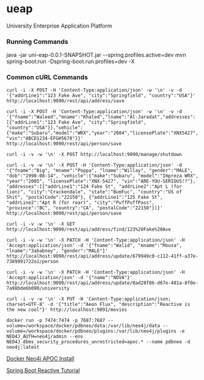# ueap
University Enterprise Application Platform

### Running Commands
java -jar uni-eap-0.0.1-SNAPSHOT.jar --spring.profiles.active=dev
mvn spring-boot:run -Dspring-boot.run.profiles=dev -X

### Common cURL Commands
`curl -i -X POST -H 'Content-Type:application/json' -w '\n' -v -d '{"addrLine1":"123 Fake Ave", "city":"Springfield", "country":"USA"}' http://localhost:9090/rest/api/address/save`

`curl -i -X POST -H 'Content-Type:application/json' -w '\n' -v -d '{"fname":"Waleed","mname":"Khaled","lname":"Al-Jaradat","addresses":[{"addrLine1":"123 Fake Ave", "city":"Springfield", "country":"USA"}],"vehicle":{"make":"Subaru","model":"WRX","year":"2004","licensePlate":"XNX5427","vin":"ABCD1234-EFGH5678"}}' http://localhost:9090/rest/api/person/save`

`curl -i -v -w '\n' -X POST http://localhost:9090/manage/shutdown`

`curl -i -v -w '\n' -X POST -H 'Content-Type:application/json' -d '{"fname":"Big", "mname":"Poppa", "lname":"Willay", "gender":"MALE", "dob":"1990-08-14", "vehicle":{"make":"Subaru", "model":"Impreza WRX", "year":"2005", "licensePlate":"XNX-5427", "vin":"ARE-YOU-SERIOUS!?"}, "addresses":[{"addrLine1":"124 Fake St", "addrLine2":"Apt L (for lion)", "city":"Crackendale", "state":"BumFuc", "country":"US of Shit", "postalCode":"22150"}, {"addrLine1":"125 Fake St", "addrLine2":"Apt R (for roar)", "city":"PuffPuffPass", "province":"BC", "country":"CA", "postalCode":"22150"}]}' http://localhost:9090/rest/api/person/save`

`curl -i -v -w '\n' -X GET http://localhost:9090/rest/api/address/find/123%20Fake%20Ave`

`curl -i -v -w '\n' -X PATCH -H 'Content-Type:application/json' -H 'Accept:application/json' -d '{"fname":"Walid", "mname":"Mousa", "lname":"3ababney", "gender":"MALE"}'  http://localhost:9090/rest/api/address/update/679949c0-c112-41ff-a37e-7389991722a1/person`

`curl -i -v -w '\n' -X PATCH -H 'Content-Type:application/json' -H 'Accept:application/json' -d '{"name":"NOVA"}' http://localhost:9090/rest/api/address/update/0ad28f86-d67e-481a-8f0e-7a98bde6b090/university`

`curl -i -v -w '\n' -X PUT -H 'Content-Type:application/json; charset=UTF-8' -d '{"title":"Aeon Flux", "description":"Reactive is the new cool"}' http://localhost:9091/movies`

`docker run -p 7474:7474 -p 7687:7687 --volume=/workspace/docker/pdbneo/data:/var/lib/neo4j/data --volume=/workspace/docker/pdbneo/plugins:/var/lib/neo4j/plugins -e NEO4J_AUTH=neo4j/admin --env NEO4J_dbms_security_procedures_unrestricted=apoc.* --name pdbneo -d neo4j:latest`

[Docker Neo4j APOC Install](https://community.neo4j.com/t/docker-compose-setting-for-apoc-installation/11621)

[Spring Boot Reactive Tutorial](https://dzone.com/articles/spring-boot-reactive-tutorial)

